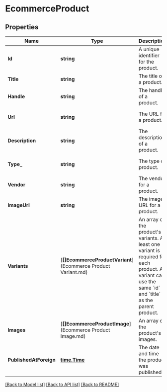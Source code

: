 # EcommerceProduct

## Properties
Name | Type | Description | Notes
------------ | ------------- | ------------- | -------------
**Id** | **string** | A unique identifier for the product. | [default to null]
**Title** | **string** | The title of a product. | [default to null]
**Handle** | **string** | The handle of a product. | [optional] [default to null]
**Url** | **string** | The URL for a product. | [optional] [default to null]
**Description** | **string** | The description of a product. | [optional] [default to null]
**Type_** | **string** | The type of product. | [optional] [default to null]
**Vendor** | **string** | The vendor for a product. | [optional] [default to null]
**ImageUrl** | **string** | The image URL for a product. | [optional] [default to null]
**Variants** | [**[]EcommerceProductVariant**](Ecommerce Product Variant.md) | An array of the product&#x27;s variants. At least one variant is required for each product. A variant can use the same &#x60;id&#x60; and &#x60;title&#x60; as the parent product. | [default to null]
**Images** | [**[]EcommerceProductImage**](Ecommerce Product Image.md) | An array of the product&#x27;s images. | [optional] [default to null]
**PublishedAtForeign** | [**time.Time**](time.Time.md) | The date and time the product was published. | [optional] [default to null]

[[Back to Model list]](../README.md#documentation-for-models) [[Back to API list]](../README.md#documentation-for-api-endpoints) [[Back to README]](../README.md)

